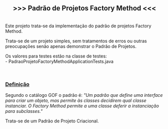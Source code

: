 <h2 style="text-align:center"><strong>&gt;&gt;&gt; Padr&atilde;o de Projetos Factory Method &lt;&lt;&lt;</strong></h2>

<p><br />
Este projeto trata-se da implementa&ccedil;&atilde;o do padr&atilde;o de projetos Factory Method.</p>

<p>Trata-se de um projeto simples, sem tratamentos de erros ou outras preocupa&ccedil;&otilde;es sen&atilde;o apenas demonstrar o Padr&atilde;o de Projetos.</p>

<p>Os valores para testes est&atilde;o na classe de testes:<br />
- PadraoProjetoFactoryMethodApplicationTests.java</p>

<p>&nbsp;</p>

<h3><u>Defini&ccedil;&atilde;o</u></h3>

<p>Segundo o cat&aacute;logo GOF o padr&atilde;o &eacute;: <em>&quot;Um padr&atilde;o que define uma interface para criar um objeto, mas permite &agrave;s classes decidirem qual classe instanciar. O Factory Method permite a uma classe deferir a instancia&ccedil;&atilde;o para subclasses.&quot;</em></p>

<p>Trata-se de um Padr&atilde;o de Projeto Criacional.</p>

<address>&nbsp;</address>
